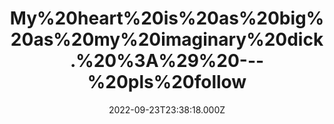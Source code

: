 ---
title: "My%20heart%20is%20as%20big%20as%20my%20imaginary%20dick.%20%3A%29%20---%20pls%20follow"
videoSrc: https://f000.backblazeb2.com/file/futureporn/projektmelody-chaturbate-2022-09-23.mp4
videoSrcHash: QmQo4nQhpeZ3SZSHmf6xFsMtG5d426dpYgJhLN9WgNcBjJ?filename=projektmelody-chaturbate-20220923T233818Z-source.mp4
video720Hash: 
video480Hash: 
video360Hash: 
video240Hash: bafybeigcn4ytwlfma4b7ewxwyli4xktre5rutojepxuoeoldfyif6xjdu4?filename=projektmelody-chaturbate-20220923T233818Z-240p.mp4
thinHash: 
thiccHash: Qmapw69X95yQzhcZzGS5xTNWWcwqGX6YxPRzsbU19inQjK?filename=20220923T233818Z-thicc.jpg
announceTitle: "no%20pressure%2C%20no%20worries%2C%20we%27re%20just%20vibing%20tonight"
announceUrl: https://twitter.com/ProjektMelody/status/1573456755236954114
date: 2022-09-23T23:38:18.000Z
note: 
video240TmpFilePath: 
tmpFilePath: /root/futureporn_tmp/projektmelody-chaturbate-20220923T233818Z.mp4
layout: layouts/vod.njk
tags:
---